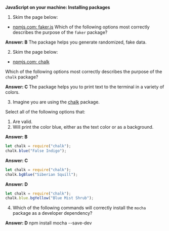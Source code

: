 **JavaScript on your machine: Installing packages**


1. Skim the page below:
* [npmjs.com: faker.js](https://www.npmjs.com/package/@faker-js/faker)
Which of the following options most correctly describes the purpose of the `faker` package?

**Answer:  B** The package helps you generate randomized, fake data.

2.  Skim the page below:
* [npmjs.com: chalk](https://www.npmjs.com/package/chalk)

Which of the following options most correctly describes the purpose of the `chalk` package?

**Answer:  C** The package helps you to print text to the terminal in a variety of colors.

3.  Imagine you are using the [chalk](https://www.npmjs.com/package/chalk) package.

Select all of the following options that:
1. Are valid.
2. Will print the color blue, either as the text color or as a background.

**Answer:  B**

```javascript
let chalk = require("chalk");
chalk.blue("False Indigo");
```

**Answer:  C**

```javascript
let chalk = require("chalk");
chalk.bgBlue("Siberian Squill");
```

**Answer:  D**

```javascript
let chalk = require("chalk");
chalk.blue.bgYellow("Blue Mist Shrub");
```

4.  Which of the following commands will correctly install the `mocha` package as a developer dependency?

**Answer:  D** npm install mocha --save-dev
